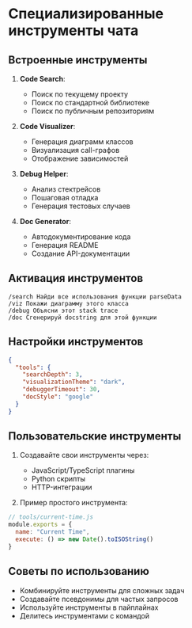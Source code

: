 # Специализированные инструменты чата

## Встроенные инструменты
1. **Code Search**:
   - Поиск по текущему проекту
   - Поиск по стандартной библиотеке
   - Поиск по публичным репозиториям

2. **Code Visualizer**:
   - Генерация диаграмм классов
   - Визуализация call-графов
   - Отображение зависимостей

3. **Debug Helper**:
   - Анализ стектрейсов
   - Пошаговая отладка
   - Генерация тестовых случаев

4. **Doc Generator**:
   - Автодокументирование кода
   - Генерация README
   - Создание API-документации

## Активация инструментов
```cursor
/search Найди все использования функции parseData
/viz Покажи диаграмму этого класса
/debug Объясни этот stack trace
/doc Сгенерируй docstring для этой функции
```

## Настройки инструментов
```json
{
  "tools": {
    "searchDepth": 3,
    "visualizationTheme": "dark",
    "debuggerTimeout": 30,
    "docStyle": "google"
  }
}
```

## Пользовательские инструменты
1. Создавайте свои инструменты через:
   - JavaScript/TypeScript плагины
   - Python скрипты
   - HTTP-интеграции

2. Пример простого инструмента:
```javascript
// tools/current-time.js
module.exports = {
  name: "Current Time",
  execute: () => new Date().toISOString()
}
```

## Советы по использованию
- Комбинируйте инструменты для сложных задач
- Создавайте псевдонимы для частых запросов
- Используйте инструменты в пайплайнах
- Делитесь инструментами с командой